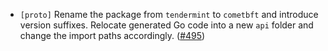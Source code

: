 - `[proto]` Rename the package from `tendermint` to `cometbft` and introduce version suffixes.
  Relocate generated Go code into a new `api` folder and change the import
  paths accordingly.
  ([\#495](https://github.com/cometbft/cometbft/pull/495))
